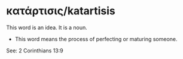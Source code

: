 # κατάρτισις/katartisis
This word is an idea. It is a noun.
* This word means the process of perfecting or maturing someone.

See: 2 Corinthians 13:9

